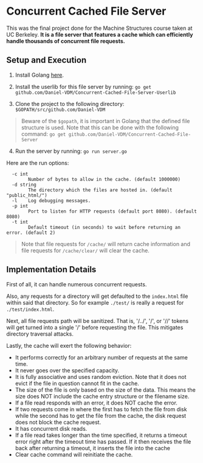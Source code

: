 # Concurrent Cached File Server
This was the final project done for the Machine Structures course taken at UC Berkeley. **It is a file server that features a cache which can efficiently handle thousands of concurrent file requests.**

## Setup and Execution

1) Install Golang [here](https://golang.org/doc/install).

2) Install the userlib for this file server by running: `go get github.com/Daniel-VDM/Concurrent-Cached-File-Server-Userlib`

3) Clone the project to the following directory: `$GOPATH/src/github.com/Daniel-VDM`
> Beware of the `$gopath`, it is important in Golang that the defined file structure is used.
> Note that this can be done with the following command: `go get github.com/Daniel-VDM/Concurrent-Cached-File-Server`

4) Run the server by running: `go run server.go`

Here are the run options:
```
  -c int
        Number of bytes to allow in the cache. (default 1000000)
  -d string
        The directory which the files are hosted in. (default "public_html/")
  -l    Log debugging messages.
  -p int
        Port to listen for HTTP requests (default port 8080). (default 8080)
  -t int
        Default timeout (in seconds) to wait before returning an error. (default 2)
```

> Note that file requests for `/cache/` will return cache information and file requests for `/cache/clear/` will clear the cache.

## Implementation Details
First of all, it can handle numerous concurrent requests. 

Also, any requests for a directory will get defaulted to the `index.html` file within said that directory. So for example `./test/` is really a request for `./test/index.html`.

Next, all file requests path will be sanitized. That is, '/../', '\/', or '//' tokens will get turned into a single '/' before requesting the file. This mitigates directory traversal attacks.

Lastly, the cache will exert the following behavior:
* It performs correctly for an arbitrary number of requests at the same time.
* It never goes over the specified capacity. 
* It is fully associative and uses random eviction. Note that it does not evict if the file in question cannot fit in the cache. 
* The size of the file is only based on the size of the data. This means the size does NOT include the cache entry structure or the filename size.
* If a file read responds with an error, it does NOT cache the error.
* If two requests come in where the first has to fetch the file from disk while the second has to get the file from the cache, the disk request does not block the cache request.
* It has concurrent disk reads.
* If a file read takes longer than the time specified, it returns a timeout error right after the timeout time has passed. If it then receives the file back after returning a timeout, it inserts the file into the cache
* Clear cache command will reinitiate the cache.

